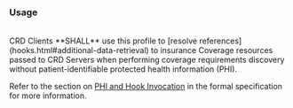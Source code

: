 <!--- Text entered into this file will appear at the top of the profiles page before the Formal Views of the profile content. -->

### Usage
<br/>
CRD Clients **SHALL** use this profile to [resolve references](hooks.html#additional-data-retrieval) to insurance Coverage resources passed to CRD Servers when performing coverage requirements discovery without patient-identifiable protected health information (PHI).

Refer to the section on [PHI and Hook Invocation](hooks.html#phi-and-hook-invocation) in the formal specification for more information.
<br/>

